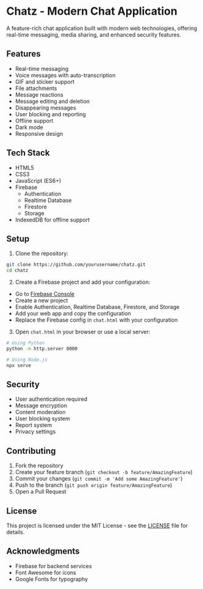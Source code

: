 # Chatz - Modern Chat Application

A feature-rich chat application built with modern web technologies, offering real-time messaging, media sharing, and enhanced security features.

## Features

- Real-time messaging
- Voice messages with auto-transcription
- GIF and sticker support
- File attachments
- Message reactions
- Message editing and deletion
- Disappearing messages
- User blocking and reporting
- Offline support
- Dark mode
- Responsive design

## Tech Stack

- HTML5
- CSS3
- JavaScript (ES6+)
- Firebase
  - Authentication
  - Realtime Database
  - Firestore
  - Storage
- IndexedDB for offline support

## Setup

1. Clone the repository:
```bash
git clone https://github.com/yourusername/chatz.git
cd chatz
```

2. Create a Firebase project and add your configuration:
- Go to [Firebase Console](https://console.firebase.google.com/)
- Create a new project
- Enable Authentication, Realtime Database, Firestore, and Storage
- Add your web app and copy the configuration
- Replace the Firebase config in `chat.html` with your configuration

3. Open `chat.html` in your browser or use a local server:
```bash
# Using Python
python -m http.server 8000

# Using Node.js
npx serve
```

## Security

- User authentication required
- Message encryption
- Content moderation
- User blocking system
- Report system
- Privacy settings

## Contributing

1. Fork the repository
2. Create your feature branch (`git checkout -b feature/AmazingFeature`)
3. Commit your changes (`git commit -m 'Add some AmazingFeature'`)
4. Push to the branch (`git push origin feature/AmazingFeature`)
5. Open a Pull Request

## License

This project is licensed under the MIT License - see the [LICENSE](LICENSE) file for details.

## Acknowledgments

- Firebase for backend services
- Font Awesome for icons
- Google Fonts for typography